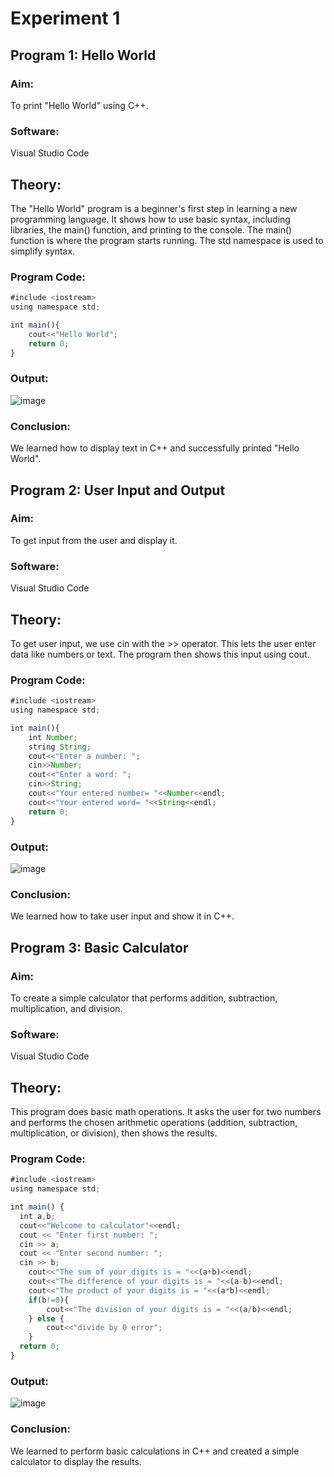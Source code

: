 # Experiment 1
## Program 1: Hello World
### Aim:
To print "Hello World" using C++.

### Software:
Visual Studio Code

## Theory:
The "Hello World" program is a beginner's first step in learning a new programming language. It shows how to use basic syntax, including libraries, the main() function, and printing to the console. The main() function is where the program starts running. The std namespace is used to simplify syntax.

### Program Code:
``` javascript
#include <iostream>
using namespace std;

int main(){
    cout<<"Hello World";
    return 0;
}
```

### Output:
![image](https://github.com/user-attachments/assets/96af507e-aa5d-4885-ab08-f7ddf8d98360)

### Conclusion:
We learned how to display text in C++ and successfully printed "Hello World".

## Program 2: User Input and Output
### Aim:
To get input from the user and display it.

### Software:
Visual Studio Code

## Theory:
To get user input, we use cin with the >> operator. This lets the user enter data like numbers or text. The program then shows this input using cout.

### Program Code:
``` javascript
#include <iostream>
using namespace std;

int main(){
    int Number;
    string String;
    cout<<"Enter a number: ";
    cin>>Number;
    cout<<"Enter a word: ";
    cin>>String;
    cout<<"Your entered number= "<<Number<<endl;
    cout<<"Your entered word= "<<String<<endl;
    return 0;
}
```
### Output:
![image](https://github.com/user-attachments/assets/2bc67462-a86d-4345-836b-283c5456e80e)

### Conclusion:
We learned how to take user input and show it in C++.

## Program 3: Basic Calculator
### Aim:
To create a simple calculator that performs addition, subtraction, multiplication, and division.

### Software:
Visual Studio Code

## Theory:
This program does basic math operations. It asks the user for two numbers and performs the chosen arithmetic operations (addition, subtraction, multiplication, or division), then shows the results.

### Program Code:
``` javascript
#include <iostream>
using namespace std;

int main() {
  int a,b;
  cout<<"Welcome to calculator"<<endl;
  cout << "Enter first number: ";
  cin >> a;
  cout << "Enter second number: ";
  cin >> b;
    cout<<"The sum of your digits is = "<<(a+b)<<endl;
    cout<<"The difference of your digits is = "<<(a-b)<<endl;
    cout<<"The product of your digits is = "<<(a*b)<<endl;
    if(b!=0){
        cout<<"The division of your digits is = "<<(a/b)<<endl;
    } else { 
        cout<<"divide by 0 error";
    }
  return 0;
}
```
### Output:
![image](https://github.com/user-attachments/assets/caddc5dd-107f-44fc-9c5a-cc685ec1a620)

### Conclusion:
We learned to perform basic calculations in C++ and created a simple calculator to display the results.




